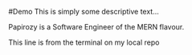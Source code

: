 #Demo
This is simply some descriptive text...

Papirozy is a Software Engineer of the MERN flavour.

This line is from the terminal on my local repo
